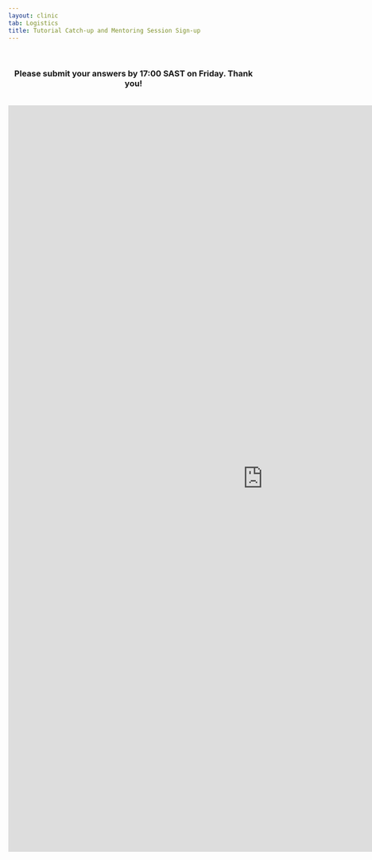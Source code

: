 ```yaml
---
layout: clinic
tab: Logistics
title: Tutorial Catch-up and Mentoring Session Sign-up
---
```

<div align="center">
<br>
<h3>Please submit your answers by 17:00 SAST on Friday. Thank you!</h3>
<br>
<iframe src="https://docs.google.com/forms/d/e/1FAIpQLSfoUewBOIXWF8qOuqHGaLnajnTXARxp9HuDdzpdB_QWo_L8DA/viewform?embedded=true" width="1024" height="1500" frameborder="0" marginheight="0" marginwidth="0">Loading...</iframe>
</div>
